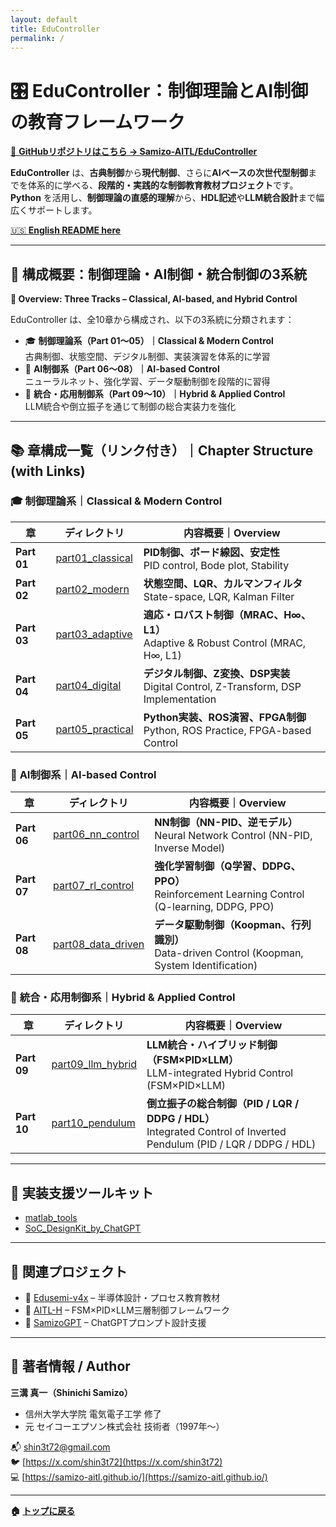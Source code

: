 ```yaml
---
layout: default
title: EduController
permalink: /
---
```


# 🎛️ **EduController：制御理論とAI制御の教育フレームワーク**

[📂 **GitHubリポジトリはこちら → Samizo-AITL/EduController**](https://github.com/Samizo-AITL/EduController)

**EduController** は、**古典制御**から**現代制御**、さらに**AIベースの次世代型制御**までを体系的に学べる、**段階的・実践的な制御教育教材プロジェクト**です。  
**Python** を活用し、**制御理論の直感的理解**から、**HDL記述**や**LLM統合設計**まで幅広くサポートします。

[🇺🇸 **English README here**](https://github.com/Samizo-AITL/EduController/blob/main/README_en.md)

---

## 🧭 **構成概要：制御理論・AI制御・統合制御の3系統**  
**🧭 Overview: Three Tracks – Classical, AI-based, and Hybrid Control**

EduController は、全10章から構成され、以下の3系統に分類されます：  

- 🎓 **制御理論系（Part 01〜05）｜Classical & Modern Control**  
  古典制御、状態空間、デジタル制御、実装演習を体系的に学習  
- 🤖 **AI制御系（Part 06〜08）｜AI-based Control**  
  ニューラルネット、強化学習、データ駆動制御を段階的に習得  
- 🧠 **統合・応用制御系（Part 09〜10）｜Hybrid & Applied Control**  
  LLM統合や倒立振子を通じて制御の総合実装力を強化  

---

## 📚 **章構成一覧（リンク付き）｜Chapter Structure (with Links)**

### 🎓 **制御理論系｜Classical & Modern Control**

| 章 | ディレクトリ | 内容概要｜Overview |
|----|--------------|--------------------|
| **Part 01** | [part01_classical](https://samizo-aitl.github.io/EduController/part01_classical/) | **PID制御、ボード線図、安定性**<br>PID control, Bode plot, Stability |
| **Part 02** | [part02_modern](https://samizo-aitl.github.io/EduController/part02_modern/) | **状態空間、LQR、カルマンフィルタ**<br>State-space, LQR, Kalman Filter |
| **Part 03** | [part03_adaptive](https://samizo-aitl.github.io/EduController/part03_adaptive/) | **適応・ロバスト制御（MRAC、H∞、L1）**<br>Adaptive & Robust Control (MRAC, H∞, L1) |
| **Part 04** | [part04_digital](https://samizo-aitl.github.io/EduController/part04_digital/) | **デジタル制御、Z変換、DSP実装**<br>Digital Control, Z-Transform, DSP Implementation |
| **Part 05** | [part05_practical](https://samizo-aitl.github.io/EduController/part05_practical/) | **Python実装、ROS演習、FPGA制御**<br>Python, ROS Practice, FPGA-based Control |

### 🤖 **AI制御系｜AI-based Control**

| 章 | ディレクトリ | 内容概要｜Overview |
|----|--------------|--------------------|
| **Part 06** | [part06_nn_control](https://samizo-aitl.github.io/EduController/part06_nn_control/) | **NN制御（NN-PID、逆モデル）**<br>Neural Network Control (NN-PID, Inverse Model) |
| **Part 07** | [part07_rl_control](https://samizo-aitl.github.io/EduController/part07_rl_control/) | **強化学習制御（Q学習、DDPG、PPO）**<br>Reinforcement Learning Control (Q-learning, DDPG, PPO) |
| **Part 08** | [part08_data_driven](https://samizo-aitl.github.io/EduController/part08_data_driven/) | **データ駆動制御（Koopman、行列識別）**<br>Data-driven Control (Koopman, System Identification) |

### 🧠 **統合・応用制御系｜Hybrid & Applied Control**

| 章 | ディレクトリ | 内容概要｜Overview |
|----|--------------|--------------------|
| **Part 09** | [part09_llm_hybrid](https://samizo-aitl.github.io/EduController/part09_llm_hybrid/) | **LLM統合・ハイブリッド制御（FSM×PID×LLM）**<br>LLM-integrated Hybrid Control (FSM×PID×LLM) |
| **Part 10** | [part10_pendulum](https://samizo-aitl.github.io/EduController/part10_pendulum/) | **倒立振子の総合制御（PID / LQR / DDPG / HDL）**<br>Integrated Control of Inverted Pendulum (PID / LQR / DDPG / HDL) |

---

## 🔩 **実装支援ツールキット**

- [matlab_tools](https://samizo-aitl.github.io/EduController/matlab_tools/)  
- [SoC_DesignKit_by_ChatGPT](https://samizo-aitl.github.io/EduController/SoC_DesignKit_by_ChatGPT/)  

---

## 🔗 **関連プロジェクト**

- 🧩 [Edusemi-v4x](https://github.com/Samizo-AITL/Edusemi-v4x) – 半導体設計・プロセス教育教材  
- 🤖 [AITL-H](https://github.com/Samizo-AITL/AITL-H) – FSM×PID×LLM三層制御フレームワーク  
- 🧠 [SamizoGPT](https://github.com/Samizo-AITL/SamizoGPT) – ChatGPTプロンプト設計支援  

---

## 👤 **著者情報 / Author**

**三溝 真一（Shinichi Samizo）**  
- 信州大学大学院 電気電子工学 修了  
- 元 セイコーエプソン株式会社 技術者（1997年〜）  

📬 [shin3t72@gmail.com](mailto:shin3t72@gmail.com)  
🐦 [https://x.com/shin3t72](https://x.com/shin3t72)  
💻 [https://samizo-aitl.github.io/](https://samizo-aitl.github.io/)

---

**🏠 [トップに戻る](https://samizo-aitl.github.io/EduController/)**
